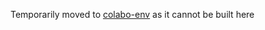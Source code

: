 Temporarily moved to [colabo-env](`backend/dev_puzzles/knalledge/core-news/index.ts`) as it cannot be built here
